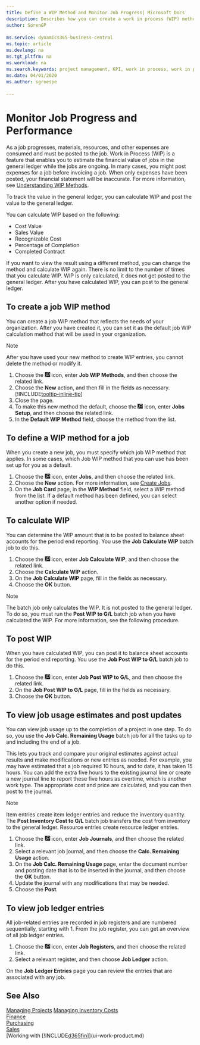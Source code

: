 ```yaml
---
title: Define a WIP Method and Monitor Job Progress| Microsoft Docs
description: Describes how you can create a work in process (WIP) method and calculate WIP to estimate the financial value of jobs while they are ongoing.
author: SorenGP

ms.service: dynamics365-business-central
ms.topic: article
ms.devlang: na
ms.tgt_pltfrm: na
ms.workload: na
ms.search.keywords: project management, KPI, work in process, work in progress
ms.date: 04/01/2020
ms.author: sgroespe

---
```

# Monitor Job Progress and Performance
As a job progresses, materials, resources, and other expenses are consumed and must be posted to the job. Work in Process (WIP) is a feature that enables you to estimate the financial value of jobs in the general ledger while the jobs are ongoing. In many cases, you might post expenses for a job before invoicing a job. When only expenses have been posted, your financial statement will be inaccurate. For more information, see [Understanding WIP Methods](projects-understanding-wip.md).

To track the value in the general ledger, you can calculate WIP and post the value to the general ledger.

You can calculate WIP based on the following:

* Cost Value
* Sales Value
* Recognizable Cost
* Percentage of Completion
* Completed Contract

If you want to view the result using a different method, you can change the method and calculate WIP again. There is no limit to the number of times that you calculate WIP. WIP is only calculated, it does not get posted to the general ledger. After you have calculated WIP, you can post to the general ledger.

## To create a job WIP method
You can create a job WIP method that reflects the needs of your organization. After you have created it, you can set it as the default job WIP calculation method that will be used in your organization.  

> [!NOTE]
> After you have used your new method to create WIP entries, you cannot delete the method or modify it.  

1. Choose the ![Lightbulb that opens the Tell Me feature](media/ui-search/search_small.png "Tell me what you want to do") icon, enter **Job WIP Methods**, and then choose the related link.  
2. Choose the **New** action, and then fill in the fields as necessary. [!INCLUDE[tooltip-inline-tip](includes/tooltip-inline-tip_md.md)]  
3. Close the page.   
4. To make this new method the default, choose the ![Lightbulb that opens the Tell Me feature](media/ui-search/search_small.png "Tell me what you want to do") icon, enter **Jobs Setup**, and then choose the related link.  
5. In the **Default WIP Method** field, choose the method from the list.

## To define a WIP method for a job
When you create a new job, you must specify which job WIP method that applies. In some cases, which Job WIP method that you can use has been set up for you as a default.

1. Choose the ![Lightbulb that opens the Tell Me feature](media/ui-search/search_small.png "Tell me what you want to do") icon, enter **Jobs**, and then choose the related link.
2. Choose the **New** action. For more information, see [Create Jobs](projects-how-create-jobs.md).  
3. On the **Job Card** page, in the **WIP Method** field, select a WIP method from the list. If a default method has been defined, you can select another option if needed.  

## To calculate WIP
You can determine the WIP amount that is to be posted to balance sheet accounts for the period end reporting. You use the **Job Calculate WIP** batch job to do this.  

1. Choose the ![Lightbulb that opens the Tell Me feature](media/ui-search/search_small.png "Tell me what you want to do") icon, enter **Job Calculate WIP**, and then choose the related link.  
2. Choose the **Calculate WIP** action.
3. On the **Job Calculate WIP** page, fill in the fields as necessary.
4. Choose the **OK** button.  

> [!NOTE]  
>   The batch job only calculates the WIP. It is not posted to the general ledger. To do so, you must run the **Post WIP to G/L** batch job when you have calculated the WIP. For more information, see the following procedure.

## To post WIP
When you have calculated WIP, you can post it to balance sheet accounts for the period end reporting. You use the **Job Post WIP to G/L** batch job to do this.

1. Choose the ![Lightbulb that opens the Tell Me feature](media/ui-search/search_small.png "Tell me what you want to do") icon, enter **Job Post WIP to G/L**, and then choose the related link.  
2. On the **Job Post WIP to G/L** page, fill in the fields as necessary.  
3. Choose the **OK** button.

## To view job usage estimates and post updates
You can view job usage up to the completion of a project in one step. To do so, you use the **Job Calc. Remaining Usage** batch job for all the tasks up to and including the end of a job.  

This lets you track and compare your original estimates against actual results and make modifications or new entries as needed. For example, you may have estimated that a job required 10 hours, and to date, it has taken 15 hours. You can add the extra five hours to the existing journal line or create a new journal line to report these five hours as overtime, which is another work type. The appropriate cost and price are calculated, and you can then post to the journal.  

> [!NOTE]  
>   Item entries create item ledger entries and reduce the inventory quantity. The **Post Inventory Cost to G/L** batch job transfers the cost from inventory to the general ledger. Resource entries create resource ledger entries.  

1. Choose the ![Lightbulb that opens the Tell Me feature](media/ui-search/search_small.png "Tell me what you want to do") icon, enter **Job Journals**, and then choose the related link.  
2. Select a relevant job journal, and then choose the **Calc. Remaining Usage** action.  
3. On the **Job Calc. Remaining Usage** page, enter the document number and posting date that is to be inserted in the journal, and then choose the **OK** button.  
4. Update the journal with any modifications that may be needed.  
5. Choose the **Post**.

## To view job ledger entries
All job-related entries are recorded in job registers and are numbered sequentially, starting with 1. From the job register, you can get an overview of all job ledger entries.    

1. Choose the ![Lightbulb that opens the Tell Me feature](media/ui-search/search_small.png "Tell me what you want to do") icon, enter **Job Registers**, and then choose the related link.
2. Select a relevant register, and then choose **Job Ledger** action.

On the **Job Ledger Entries** page you can review the entries that are associated with any job.  

## See Also
[Managing Projects](projects-manage-projects.md)
[Managing Inventory Costs](finance-manage-inventory-costs.md)   
[Finance](finance.md)  
[Purchasing](purchasing-manage-purchasing.md)         
[Sales](sales-manage-sales.md)      
[Working with [!INCLUDE[d365fin](includes/d365fin_md.md)]](ui-work-product.md)  
